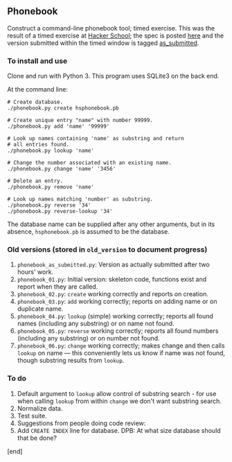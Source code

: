 ## Phonebook

Construct a command-line phonebook tool; timed exercise. This was the result of a timed exercise at [Hacker School](http://hackerschool.com); the spec is posted [here](https://hackpad.com/Manage-those-phone-books-wK1MycZ5ATb) and the version submitted within the timed window is tagged [as_submitted](https://github.com/brannerchinese/phonebook/tree/as_submitted).

### To install and use

Clone and run with Python 3. This program uses SQLite3 on the back end.

At the command line:

```
# Create database.
./phonebook.py create hsphonebook.pb

# Create unique entry "name" with number 99999.
./phonebook.py add 'name' '99999'

# Look up names containing 'name' as substring and return 
# all entries found.
./phonebook.py lookup 'name'

# Change the number associated with an existing name.
./phonebook.py change 'name' '3456'

# Delete an entry.
./phonebook.py remove 'name'

# Look up names matching 'number' as substring.
./phonebook.py reverse '34'
./phonebook.py reverse-lookup '34'

```

The database name can be supplied after any other arguments, but in its absence, `hsphonebook.pb` is assumed to be the database.

### Old versions (stored in `old_version` to document progress)

 1. `phonebook_as_submitted.py`: Version as actually submitted after two hours' work.
 1. `phonebook_01.py`: Initial version: skeleton code, functions exist and report when they are called.
 1. `phonebook_02.py`: `create` working correctly and reports on creation.
 1. `phonebook_03.py`: `add` working correctly; reports on adding name or on duplicate name.
 1. `phonebook_04.py`: `lookup` (simple) working correctly; reports all found names (including any substring) or on name not found.
 1. `phonebook_05.py`: `reverse` working correctly; reports all found numbers (including any substring) or on number not found.
 1. `phonebook_06.py`: `change` working correctly; makes change and then calls `lookup` on name — this conveniently lets us know if name was not found, though substring results from `lookup`.

### To do

 1. Default argument to `lookup` allow control of substring search - for use when calling `lookup` from within `change` we don't want substring search.
 1. Normalize data.
 1. Test suite.
 1. Suggestions from people doing code review:
   2. Add `CREATE INDEX` line for database. DPB: At what size database should that be done?

[end]

